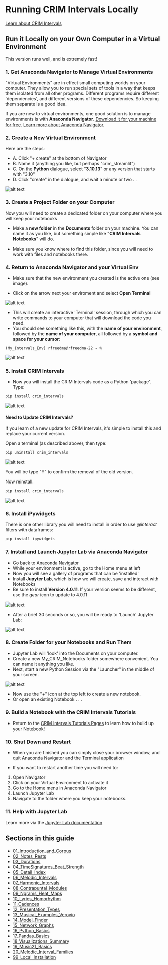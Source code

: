 # Running CRIM Intervals Locally

[Learn about CRIM Intervals]( https://github.com/HCDigitalScholarship/intervals/blob/main/README.md)

## Run it Locally on your Own Computer in a Virtual Environment

This version runs well, and is extremely fast!

### 1. Get Anaconda Navigator to Manage Virtual Environments 

"Virtual Environments" are in effect small computing worlds on your computer.  They allow you to run special sets of tools in a way that keeps them isolated from all other programs.  Different programs require different 'dependencies', and different versions of these dependencies.  So keeping them separate is a good idea.

If you are new to virtual environments, one good solution is to manage environments is with **Anaconda Navigator**.  [Download it for your machine for free](https://www.anaconda.com/download).  [Learn more about Anaconda Navigator](https://learning.anaconda.cloud/).  


### 2. Create a New Virtual Environment

Here are the steps:

- A. Click "+ create" at the bottom of Navigator
- B. Name it (anything you like, but perhaps "crim_streamlit")
- C. On the **Python** dialogue, select "**3.10.13**" or any version that starts with "3.10"
- D. Click "create" in the dialogue, and wait a minute or two . . 


![alt text](images/env1.png)

### 3. Create a Project Folder on your Computer

Now you will need to create a dedicated folder on your computer where you will keep your notebooks

- Make a **new folder** in the **Documents** folder on your machine.  You can name it as you like, but something simple like "**CRIM Intervals Notebooks**" will do.  

- Make sure you know where to find this folder, since you will need to work with files and notebooks there.

### 4. Return to Anaconda Navigator and your Virtual Env

- Make sure that the new environment you created is the active one (see image).

- Click on the arrow next your enviroment and select **Open Terminal**

![alt text](images/env2.png)

- This will create an interactive 'Terminal' session, through which you can write commands to your computer that will download the code you need.
- You should see something like this, with the **name of your environment**, followed by the **name of your computer**, all followed by a **symbol and space for your cursor**:

```
(My_Intervals_Env) rfreedma@rfreedma-22 ~ % 
```

![alt text](images/env3.png)

### 5. Install CRIM Intervals

- Now you will install the CRIM Intervals code as a Python 'package'.  Type:

```python
pip install crim_intervals
```
![alt text](images/envs4.png)

#### Need to Update CRIM Intervals?

If you learn of a new update for CRIM Intervals, it's simple to install this and replace your current version.

Open a terminal (as described above), then type:

```python
pip uninstall crim_intervals
```

![alt text](images/envs5.png)

You will be type "Y" to confirm the removal of the old version.

Now reinstall:

```python
pip install crim_intervals
```
![alt text](images/envs4.png)

### 6. Install iPywidgets

There is one other library you will need to install in order to use *@interact* filters with dataframes:

```python
pip install ipywidgets
```


### 7.  Install and Launch Jupyter Lab via Anaconda Navigator

- Go back to Anaconda Navigator
- While your environment is active, go to the Home menu at left
- Now you will see a gallery of programs that can be 'installed'
- Install **Jupyter Lab**, which is how we will create, save and interact with Notebooks
- Be sure to install **Version 4.0.11**.  If your version seems to be different, use the *gear* icon to update to 4.0.11


![alt text](images/evn11.png)


- After a brief 30 seconds or so, you will be ready to 'Launch' Jupyter Lab:

![alt text](images/env12.png)


### 8.  Create Folder for your Notebooks and Run Them

- Jupyter Lab will 'look' into the Documents on your computer.
- Create a new My_CRIM_Notebooks folder somewhere convenient.  You can name it anything you like.
- Next, start a new Python Session via the "Launcher" in the middle of your screen.

![alt text](images/env13.png)


- Now use the "+" icon at the top left to create a new notebook.  
- Or open an existing Notebook . . . 

### 9.  Build a Notebook with the CRIM Intervals Tutorials

- Return to the [CRIM Intervals Tutorials Pages](https://github.com/HCDigitalScholarship/intervals/tree/main/tutorial) to learn how to build up your Notebook!


### 10.  Shut Down and Restart

- When you are finished you can simply close your browser window, and quit Anaconda Navigator and the Terminal application

- If you want to restart another time you will need to:

1.  Open Navigator
2.  Click on your Virtual Environment to activate it
3.  Go to the Home menu in Anaconda Navigator
4.  Launch Jupyter Lab
5.  Navigate to the folder where you keep your notebooks.

### 11.  Help with Jupyter Lab

Learn more via the [Jupyter Lab documentation](https://jupyterlab.readthedocs.io/en/latest/)


## Sections in this guide

  * [01_Introduction_and_Corpus](/tutorial/01_Introduction_and_Corpus.md)
  * [02_Notes_Rests](/tutorial//02_Notes_Rests.md)
  * [03_Durations](/tutorial//03_Durations.md) 
  * [04_TimeSignatures_Beat_Strength](/tutorial//04_TimeSignatures_Beat_Strength.md)
  * [05_Detail_Index](/tutorial//05_Detail_Index.md)
  * [06_Melodic_Intervals](/tutorial//06_Melodic_Intervals.md)
  * [07_Harmonic_Intervals](/tutorial//07_Harmonic_Intervals.md)
  * [08_Contrapuntal_Modules](/tutorial//08_Contrapuntal_Modules.md)
  * [09_Ngrams_Heat_Maps](/tutorial//09_Ngrams_Heat_Maps.md)
  * [10_Lyrics_Homorhythm](/tutorial//10_Lyrics_Homorhythm.md)
  * [11_Cadences](/tutorial//11_Cadences.md)
  * [12_Presentation_Types](/tutorial//12_Presentation_Types.md)
  * [13_Musical_Examples_Verovio](/tutorial//13_Musical_Examples_Verovio.md)
  * [14_Model_Finder](/tutorial//14_Model_Finder.md)
  * [15_Network_Graphs](/tutorial//15_Network_Graphs.md)
  * [16_Python_Basics](/tutorial//16_Python_Basics.md)
  * [17_Pandas_Basics](/tutorial//17_Pandas_Basics.md)
  * [18_Visualizations_Summary](/tutorial//18_Visualizations_Summary.md)
  * [19_Music21_Basics](/tutorial//18_Music21_Basics.md)
  * [20_Melodic_Interval_Families](/tutorial//20_Melodic_Interval_Families.md)
  * [99_Local_Installation](/tutorial//99_Local_Installation.md)
